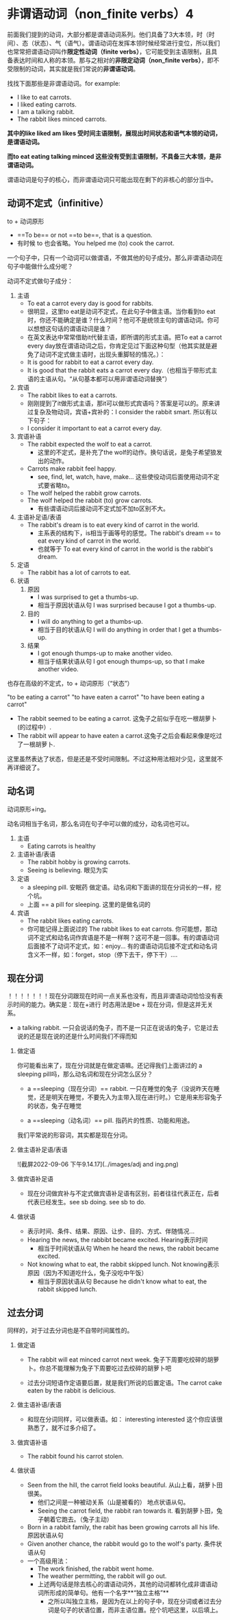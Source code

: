 # 非谓语动词（non_finite verbs）4

前面我们提到的动词，大部分都是谓语动词系列。他们具备了3大本领，时（时间）、态（状态）、气（语气）。谓语动词在发挥本领时候经常进行变位，所以我们也常常把谓语动词叫作**限定性动词（finite verbs）**，它可能受到主语限制，且具备表达时间和人称的本领。那与之相对的**非限定动词（non_finite verbs）**，即不受限制的动词，其实就是我们常说的**非谓语动词**。

找找下面那些是非谓语动词。for example:
+ I like to eat carrots.
+ I liked eating carrots.
+ I am a talking rabbit.
+ The rabbit likes minced carrots.

**其中的like liked am likes 受时间主语限制，展现出时间状态和语气本领的动词，是谓语动词。**

**而to eat   eating  talking  minced 这些没有受到主语限制，不具备三大本领，是非谓语动词。**

谓语动词是句子的核心，而非谓语动词只可能出现在剩下的非核心的部分当中。



## 动词不定式（infinitive）

to + 动词原形

+ ==To be== or not ==to be==, that is a question.
+ 有时候 to 也会省略。You helped me (to) cook the carrot.

一个句子中，只有一个动词可以做谓语，不做其他的句子成分。那么非谓语动词在句子中能做什么成分呢？

动词不定式做句子成分：

1. 主语
    + To eat a carrot every day is good for rabbits.
    + 很明显，这里to eat是动词不定式，在此句子中做主语。当你看到to eat时，你还不能确定是谁？什么时间？他可不是统领主句的谓语动词。你可以想想这句话的谓语动词是谁？
    + 在英文表达中常常借助it代替主语，即所谓的形式主语。把To eat a carrot every day放在谓语动词之后，你肯定见过下面这种句型（他其实就是避免了动词不定式做主语时，出现头重脚轻的情况。）：
    + It is good for rabbit to eat a carrot every day.
    + It is good that the rabbit eats a carrot every day.（也相当于带形式主语的主语从句。“从句基本都可以用非谓语动词替换”）
2. 宾语
    + The rabbit likes to eat a carrots.
    + 刚刚提到了it做形式主语，那it可以做形式宾语吗？答案是可以的。原来讲过复杂及物动词，宾语+宾补的：I consider the rabbit smart. 所以有以下句子：
    + I consider it important to eat a carrot every day.
3. 宾语补语
    + The rabbit expected the wolf to eat a carrot.  
        + 这里的不定式，是补充了the wolf的动作。换句话说，是兔子希望狼发出的动作。
    + Carrots make rabbit feel happy.
        + see, find, let, watch, have, make... 这些使役动词后面使用动词不定式要省略to。
    + The wolf helped the rabbit grow carrots.
    + The wolf helped the rabbit (to) grow carrots.
        + 有些谓语动词后接动词不定式加不加to区别不大。
4. 主语补足语/表语
    + The rabbit's dream is to eat every kind of carrot in the world.
        + 主系表的结构下，is相当于画等号的感觉。The rabbit's dream ==  to eat every kind of carrot in the world.
        + 也就等于 To eat every kind of carrot in the world is the rabbit's dream.
5. 定语
    + The rabbit has a lot of carrots to eat.
6. 状语
    1. 原因
        + I was surprised to get a thumbs-up.
        + 相当于原因状语从句 I was surprised because I got a thumbs-up.
    2. 目的
        + I will do anything to get a thumbs-up.
        + 相当于目的状语从句 I will do anything in order that I get a thumbs-up.
    3. 结果
        + I got enough thumps-up to make another video.
        + 相当于结果状语从句 I got enough thumps-up, so that I make another video.

也存在高级的不定式，to + 动词原形（“状态”）

"to be eating a carrot"
"to have eaten a carrot"
"to have been eating a carrot"

+ The rabbit seemed to be eating a carrot.  这兔子之前似乎在吃一根胡萝卜(的过程中）.
+ The rabbit will appear to have eaten a carrot.这兔子之后会看起来像是吃过了一根胡萝卜.

这里虽然表达了状态，但是还是不受时间限制。不过这种用法相对少见，这里就不再详细说了。



## 动名词

动词原形+ing。

动名词相当于名词，那么名词在句子中可以做的成分，动名词也可以。

1. 主语
    + Eating carrots is healthy
2. 主语补语/表语
    + The rabbit hobby is growing carrots.
    + Seeing is believing. 眼见为实
3. 定语
    + a sleeping pill.  安眠药 做定语。动名词和下面讲的现在分词长的一样，挖个坑。
    + 上面 == a pill for sleeping.  这里的是做名词的
4. 宾语
    + The rabbit likes eating carrots.
    + 你可能记得上面说过的 The rabbit likes to eat carrots. 你可能想，那动词不定式和动名词作宾语是不是一样啊？这可不是一回事。有的谓语动词后面接不了动词不定式，如：enjoy... 有的谓语动词后接不定式和动名词含义不一样，如：forget，stop（停下去干，停下干）....



## 现在分词

！！！！！！！现在分词跟现在时间一点关系也没有，而且非谓语动词恰恰没有表示时间的能力。确实是：现在+进行 时态用法是be + 现在分词，但是这并无关系。

+ a talking rabbit. 一只会说话的兔子，而不是一只正在说话的兔子，它是过去说的还是现在说的还是什么时间我们不得而知

1. 做定语

    你可能看出来了，现在分词就是在做定语嘛。还记得我们上面讲过的 a sleeping pill吗，那么动名词和现在分词怎么区分？

    + a ==sleeping（现在分词）== rabbit.  一只在睡觉的兔子（没说昨天在睡觉，还是明天在睡觉，不要先入为主带入现在进行时。）它是用来形容兔子的状态，兔子在睡觉

    + a ==sleeping（动名词）== pill.  指药片的性质、功能和用途。

    我们平常说的形容词，其实都是现在分词。

2. 做主语补足语/表语

    ![截屏2022-09-06 下午9.14.17](../images/adj and ing.png)

3. 做宾语补足语

    + 现在分词做宾补与不定式做宾语补足语有区别，前者往往代表正在，后者代表已经发生。see sb doing.   see sb to do.

4. 做状语

    + 表示时间、条件、结果、原因、让步、目的、方式、伴随情况...
    + Hearing the news, the rabbibt became excited.    Hearing表示时间
        + 相当于时间状语从句  When he heard the news, the rabbit became excited.
    + Not knowing what to eat, the rabbit skipped lunch.  Not knowing表示原因（因为不知道吃什么，兔子没吃中午饭）
        + 相当于原因状语从句  Because he didn't know what to eat, the rabbit skipped lunch.



## 过去分词

同样的，对于过去分词也是不自带时间属性的。

1. 做定语

    + The rabbit will eat minced carrot next week. 兔子下周要吃绞碎的胡萝卜。你总不能理解为兔子下周要吃过去绞碎的胡萝卜吧

    + 过去分词短语作定语要后置，就是我们所说的后置定语。The carrot cake eaten by the rabbit is delicious.

2. 做主语补语/表语

    + 和现在分词同样，可以做表语。如： interesting  interested  这个你应该很熟悉了，就不过多介绍了。

3. 做宾语补语

    + The rabbit found his carrot stolen.

4. 做状语

    + Seen from the hill, the carrot field looks beautiful.   从山上看，胡萝卜田很美。  
        + 他们之间是一种被动关系（山是被看的） 地点状语从句。
        + Seeing the carrot field, the rabbit ran towards it. 看到胡萝卜田，兔子朝着它跑去。（兔子主动）
    + Born in a rabbit family, the rabit has been growing carrots all his life. 原因状语从句
    + Given another chance, the rabbit would go to the wolf's party. 条件状语从句
    + 一个高级用法：
        + The work finished, the rabbit went home.
        + The weather permitting, the rabbit will go out.
        + 上述两句话是除去核心的谓语动词外，其他的动词都转化成非谓语动词所形成的简单句。他有一个名字**“独立主格”**
            + 之所以叫独立主格，是因为在以上的句子中，现在分词或者过去分词是句子的状语位置，而非主语位置。挖个坑吧这里，以后填上。
